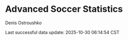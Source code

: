 # Advanced Soccer Statistics
Denis Ostroushko

<!-- gfm -->

Last successful data update: 2025-10-30 06:14:54 CST

